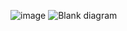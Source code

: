 ![image](https://github.com/user-attachments/assets/f140d498-4ecf-4dc1-b2c1-c32311247821)
![Blank diagram](https://github.com/user-attachments/assets/e185fb5d-f883-4a53-b90f-abedbd1c8c0b)

